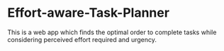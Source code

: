 # Effort-aware-Task-Planner
This is a web app which finds the optimal order to complete tasks while considering perceived effort required and urgency.
